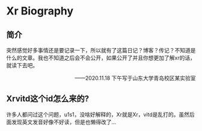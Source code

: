 # Xr Biography

## 简介

突然感觉好多事情还是要记录一下，所以就有了这篇日记？博客？传记？不知道是什么的文章。我也不知道之后会不会公开，如果公开了并且你想更加了解xr的话，就读下去吧。

<p align="right">——2020.11.18  下午写于山东大学青岛校区某实验室</p>

## Xrvitd这个id怎么来的?

许多人都问过这个问题，u1s1，没啥好解释的，Xr就是Xr，vitd是乱打的。虽然后面发现英文发音好像不好读，但是也懒得改了...

